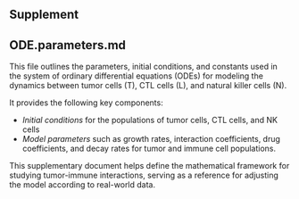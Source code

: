 ## Supplement

## ODE.parameters.md
This file outlines the parameters, initial conditions, and constants used in the system of ordinary differential equations (ODEs) for modeling the dynamics between tumor cells (T), CTL cells (L), and natural killer cells (N). 

It provides the following key components:
- *Initial conditions* for the populations of tumor cells, CTL cells, and NK cells
- *Model parameters* such as growth rates, interaction coefficients, drug coefficients, and decay rates for tumor and immune cell populations.

This supplementary document helps define the mathematical framework for studying tumor-immune interactions, serving as a reference for adjusting the model according to real-world data.